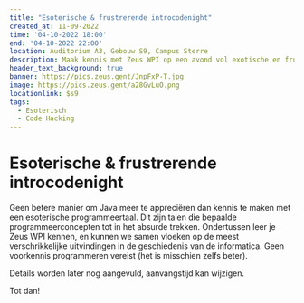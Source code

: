 ```yaml
---
title: "Esoterische & frustrerende introcodenight"
created_at: 11-09-2022
time: '04-10-2022 18:00'
end: '04-10-2022 22:00'
location: Auditorium A3, Gebouw S9, Campus Sterre
description: Maak kennis met Zeus WPI op een avond vol exotische en frustrerende programmeertalen
header_text_background: true
banner: https://pics.zeus.gent/JnpFxP-T.jpg
image: https://pics.zeus.gent/a28GvLuO.png
locationlink: $s9
tags:
  - Esoterisch
  - Code Hacking
---
```


# Esoterische & frustrerende introcodenight

Geen betere manier om Java meer te appreciëren dan kennis te maken met een esoterische programmeertaal. Dit zijn talen die bepaalde programmeerconcepten tot in het absurde trekken. Ondertussen leer je Zeus WPI kennen, en kunnen we samen vloeken op de meest verschrikkelijke uitvindingen in de geschiedenis van de informatica. Geen voorkennis programmeren vereist (het is misschien zelfs beter).

Details worden later nog aangevuld, aanvangstijd kan wijzigen.

Tot dan!
